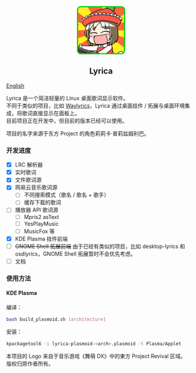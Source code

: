 <div align="center">
  <img src="assets/lyrica.png" width="128px">
  <br>  
    <h2>Lyrica</h2>
</div>

[English](/README.md)

Lyrica 是一个简洁轻量的 Linux 桌面歌词显示软件。  
不同于类似的项目，比如 [Waylyrics](https://github.com/waylyrics/waylyrics)，Lyrica 通过桌面挂件 / 拓展与桌面环境集成，将歌词直接显示在面板上。  
目前项目正在开发中，但目前的版本已经可以使用。  

项目的名字来源于东方 Project 的角色莉莉卡·普莉兹姆利巴。

### 开发进度

- [x] LRC 解析器
- [x] 实时歌词
- [x] 文件歌词源
- [x] 网易云音乐歌词源
    - [ ] 不同搜索模式（歌名 / 歌名 + 歌手）
    - [ ] 缓存下载的歌词
- [ ] 播放器 API 歌词源
    - [ ] Mpris2 asText
    - [ ] YesPlayMusic
    - [ ] MusicFox 等
- [x] KDE Plasma 挂件前端
- [ ] ~~GNOME Shell 拓展前端~~
  由于已经有类似的项目，比如 desktop-lyrics 和 osdlyrics，GNOME Shell 拓展暂时不会优先考虑。
- [ ] 文档

### 使用方法

#### KDE Plasma

编译：
```bash
bash build_plasmoid.sh [architecture]
```

安装：
```bash
kpackagetool6 -i lyrica-plasmoid-<arch>.plasmoid -t Plasma/Applet
```

本项目的 Logo 来自于音乐游戏《舞萌 DX》中的東方 Project Revival 区域。  
版权归原作者所有。
